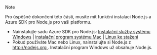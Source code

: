
> [!NOTE]
> Pro úspěšné dokončení této části, musíte mít funkční instalaci Node.js a Azure SDK pro Node.js pro vaši platformu.
> 
> * Nainstalujte sadu Azure SDK pro Node.js: [Instalační služby systému Windows](http://go.microsoft.com/fwlink/?LinkId=254279) | [instalační program systému Mac](http://go.microsoft.com/fwlink/?LinkId=253471) | [Linux ke stažení](http://go.microsoft.com/fwlink/?LinkId=253472)
> * Pokud používáte Mac nebo Linux, nainstalujte si Node.js z [ http://nodejs.org ](http://nodejs.org). Instalační program Windows už obsahuje Node.js.
> 
> 
